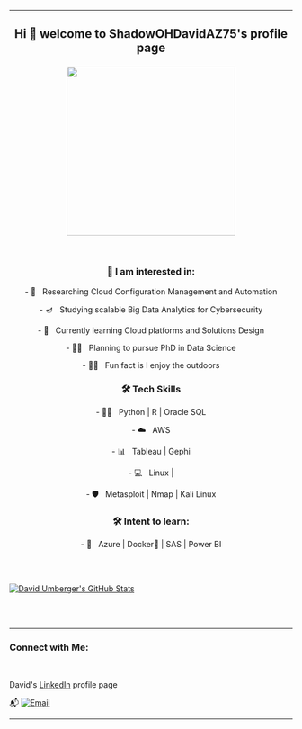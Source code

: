 <!--- ShadowOHDavidAZ75/ShadowOHDavidAZ75 is a ✨ special ✨ repository because its `README.md` (this file) appears on your GitHub profile. You can click the Preview link to take a look at your changes. --->

-------------------------------------------------------


<h2>  
  <p align="center"> Hi 👋 welcome to ShadowOHDavidAZ75's profile page </p>   
</h2>

<p align="center"> 
  <img src="https://img.freepik.com/premium-photo/laptop-nature-with-social-media-symbols_921479-471.jpg" width="300">
</p>

&nbsp;

<h3>
<p align="center"> 👀 I am interested in: </p>
</h3>

<p align="center"> - 🤔 &nbsp; Researching Cloud Configuration Management and Automation </p>
<p align="center"> - 🪔 &nbsp; Studying scalable Big Data Analytics for Cybersecurity </p>
<p align="center"> - 🌱 &nbsp; Currently learning Cloud platforms and Solutions Design </p>
<p align="center"> - 🧑‍🎓 &nbsp; Planning to pursue PhD in Data Science </p>
<p align="center"> - 🧑‍🎓 &nbsp; Fun fact is I enjoy the outdoors </p>

<h3>
  <p align="center"> 🛠 Tech Skills </p>
</h3>

<p align="center"> - 👨‍💻 &nbsp; Python | R | Oracle SQL </p>  
<p align="center"> - ☁️ &nbsp; AWS  </p>
<p align="center"> - 📊 &nbsp; Tableau | Gephi </p>
<p align="center"> - 💻 &nbsp; Linux |    </p>
<p align="center"> - 🛡️ &nbsp; Metasploit | Nmap | Kali Linux </p>

<h3>
<p align="center"> 🛠 Intent to learn: </p>
</h3>

<p align="center"> - 🔧 &nbsp; Azure | Docker🐳 | SAS | Power BI  </p>




<br/><br/>

[![David Umberger's GitHub Stats](https://github-readme-stats.vercel.app/api?username=ShadowOHDavidAZ75&show_icons=true)](https://github.com/ShadowOHDavidAZ75)

<br/>


<br>



<hr>



<h3>  Connect with Me: </h3>

<br>

<p align="center">

David's [LinkedIn][a_great_profile] profile page

[a_great_profile]: https://www.linkedin.com/in/david-umberger/



📬 <a href="mailto:david.umberger@gmail.com"><img alt="Email" src="https://img.shields.io/badge/Email-david.umberger@gmail.com-blue?style=flat-square&logo=gmail"></a>

</p>

<hr>


